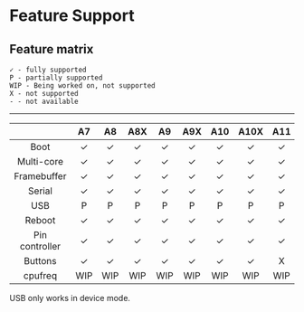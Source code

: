 # Feature Support

## Feature matrix

```
✓ - fully supported
P - partially supported
WIP - Being worked on, not supported
X - not supported
- - not available
```
---

|               	  | A7 	| A8 	| A8X	| A9 	| A9X | A10 | A10X | A11 |
|:-----------------:|:---:|:---:|:---:|:---:|:---:|:---:|:----:|:---:|
|      Boot     	  |  ✓ 	|  ✓ 	|  ✓ 	|  ✓ 	|  ✓  |  ✓  |   ✓  | ✓   |
|    Multi-core   	|  ✓ 	|  ✓ 	|  ✓ 	|  ✓ 	|  ✓  |  ✓  |   ✓  | ✓   |
|    Framebuffer   	|  ✓ 	|  ✓ 	|  ✓ 	|  ✓ 	|  ✓  |  ✓  |   ✓  | ✓   |
|     Serial     	  |  ✓ 	|  ✓ 	|  ✓ 	|  ✓ 	|  ✓  |  ✓  |   ✓  | ✓   |
|      USB	     	  |  P 	|  P 	|  P 	|  P 	|  P  |  P  |   P  | P   |
|    Reboot	   	    |  ✓ 	|  ✓ 	|  ✓ 	|  ✓ 	|  ✓  |  ✓  |   ✓	 | ✓   |
|   Pin controller  |  ✓ 	|  ✓ 	|  ✓ 	|  ✓ 	|  ✓  |  ✓  |   ✓  | ✓   |
|     Buttons     	|  ✓ 	|  ✓ 	|  ✓ 	|  ✓ 	|  ✓  |  ✓  |   ✓  | X   |
|     cpufreq     	| WIP | WIP | WIP | WIP | WIP	| WIP | WIP  | WIP |


USB only works in device mode.
